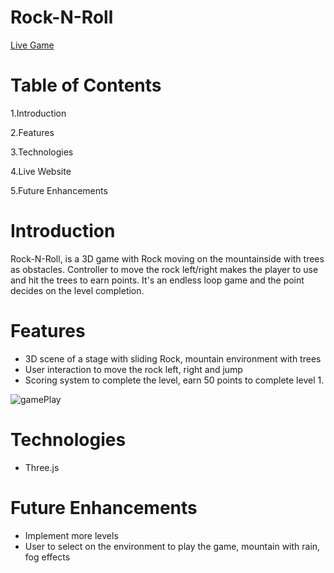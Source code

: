# Rock-N-Roll

[Live Game](https://knandhu.github.io/dist/)

# Table of Contents

  1.Introduction
  
  2.Features
  
  3.Technologies
  
  4.Live Website
  
  5.Future Enhancements

# Introduction
  
   Rock-N-Roll, is a 3D game with Rock moving on the mountainside with trees as obstacles. 
Controller to move the rock left/right makes the player to use and hit the trees to earn points. It's an endless loop game and the point decides on the level completion.

  
# Features

* 3D scene of a stage with sliding Rock, mountain environment with trees
* User interaction to move the rock left, right and jump
* Scoring system to complete the level, earn 50 points to complete level 1.

 ![gamePlay](./readme/gamePlay.gif)
  
# Technologies

* Three.js


# Future Enhancements

* Implement more levels
* User to select on the environment to play the game, mountain with rain, fog effects


